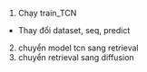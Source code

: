 1. Chạy train_TCN
- Thay đổi dataset, seq, predict
2. chuyển model tcn sang retrieval 
3. chuyển retrieval sang diffusion 

